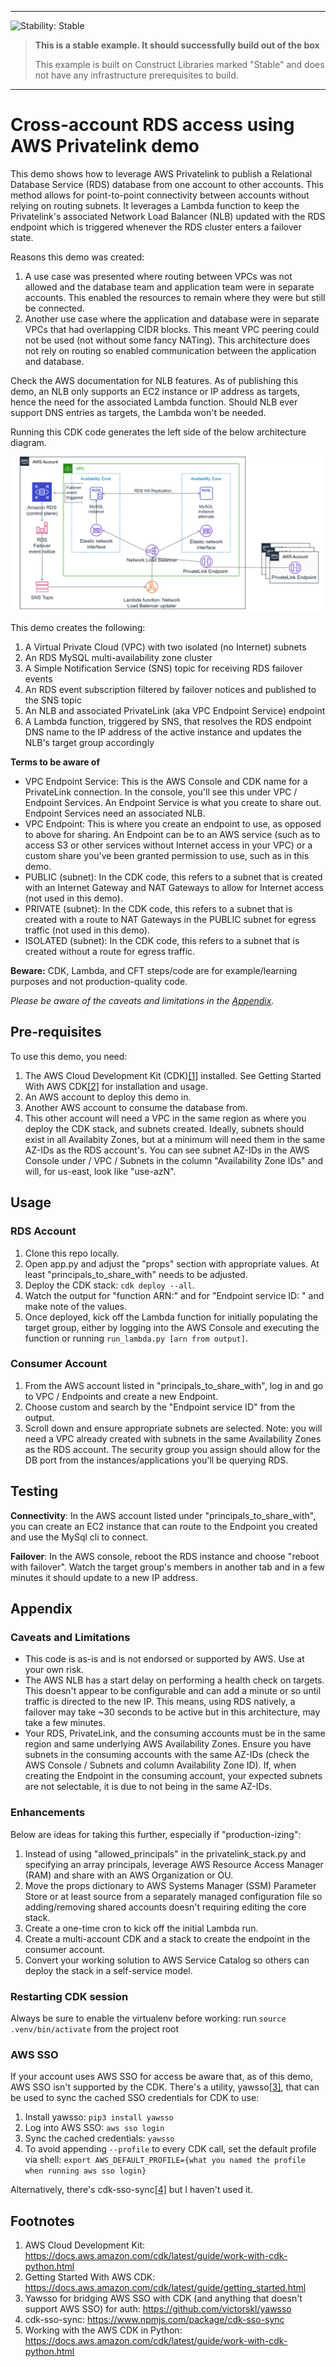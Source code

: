 <!--BEGIN STABILITY BANNER-->
---

![Stability: Stable](https://img.shields.io/badge/stability-Stable-success.svg?style=for-the-badge)

> **This is a stable example. It should successfully build out of the box**
>
> This example is built on Construct Libraries marked "Stable" and does not have any infrastructure prerequisites to build.
---
<!--END STABILITY BANNER-->


# Cross-account RDS access using AWS Privatelink demo

This demo shows how to leverage AWS Privatelink to publish a Relational Database Service (RDS) database from one account to other accounts. This method allows for point-to-point connectivity between accounts without relying on routing subnets. It leverages a Lambda function to keep the Privatelink's associated Network Load Balancer (NLB) updated with the RDS endpoint which is triggered whenever the RDS cluster enters a failover state.

Reasons this demo was created:
1. A use case was presented where routing between VPCs was not allowed and the database team and application team were in separate accounts. This enabled the resources to remain where they were but still be connected.
2. Another use case where the application and database were in separate VPCs that had overlapping CIDR blocks. This meant VPC peering could not be used (not without some fancy NATing). This architecture does not rely on routing so enabled communication between the application and database.

Check the AWS documentation for NLB features. As of publishing this demo, an NLB only supports an EC2 instance or IP address as targets, hence the need for the associated Lambda function. Should NLB ever support DNS entries as targets, the Lambda won't be needed.

Running this CDK code generates the left side of the below architecture diagram.

![Architecture diagram](architecture.png)

This demo creates the following:
1. A Virtual Private Cloud (VPC) with two isolated (no Internet) subnets
2. An RDS MySQL multi-availability zone cluster
3. A Simple Notification Service (SNS) topic for receiving RDS failover events
4. An RDS event subscription filtered by failover notices and published to the SNS topic
5. An NLB and associated PrivateLink (aka VPC Endpoint Service) endpoint
6. A Lambda function, triggered by SNS, that resolves the RDS endpoint DNS name to the IP address of the active instance and updates the NLB's target group accordingly

**Terms to be aware of**
- VPC Endpoint Service: This is the AWS Console and CDK name for a PrivateLink connection. In the console, you'll see this under VPC / Endpoint Services. An Endpoint Service is what you create to share out. Endpoint Services need an associated NLB.
- VPC Endpoint: This is where you create an endpoint to use, as opposed to above for sharing. An Endpoint can be to an AWS service (such as to access S3 or other services without Internet access in your VPC) or a custom share you've been granted permission to use, such as in this demo.
- PUBLIC (subnet): In the CDK code, this refers to a subnet that is created with an Internet Gateway and NAT Gateways to allow for Internet access (not used in this demo).
- PRIVATE (subnet): In the CDK code, this refers to a subnet that is created with a route to NAT Gateways in the PUBLIC subnet for egress traffic (not used in this demo).
- ISOLATED (subnet): In the CDK code, this refers to a subnet that is created without a route for egress traffic.


<div class="alert alert-block alert-danger">
    <p><b>Beware:</b> CDK, Lambda, and CFT steps/code are for example/learning purposes and not production-quality code.</p> 
    <p><i>Please be aware of the caveats and limitations in the <a href="#appendix">Appendix</a>.</i></p>
</div>

## Pre-requisites

To use this demo, you need:
1. The AWS Cloud Development Kit (CDK)[[1]](#fn1) installed. See Getting Started With AWS CDK[[2]](#fn2) for installation and usage.
2. An AWS account to deploy this demo in.
3. Another AWS account to consume the database from.
4. This other account will need a VPC in the same region as where you deploy the CDK stack, and subnets created. Ideally, subnets should exist in all Availabity Zones, but at a minimum will need them in the same AZ-IDs as the RDS account's. You can see subnet AZ-IDs in the AWS Console under / VPC / Subnets in the column "Availability Zone IDs" and will, for us-east, look like "use-azN".

## Usage

### RDS Account
1. Clone this repo locally.
2. Open app.py and adjust the "props" section with appropriate values. At least "principals_to_share_with" needs to be adjusted.
3. Deploy the CDK stack: `cdk deploy --all`.
4. Watch the output for "function ARN:" and for "Endpoint service ID: " and make note of the values.
5. Once deployed, kick off the Lambda function for initially populating the target group, either by logging into the AWS Console and executing the function or running `run_lambda.py [arn from output]`.

### Consumer Account
1. From the AWS account listed in "principals_to_share_with", log in and go to VPC / Endpoints and create a new Endpoint. 
2. Choose custom and search by the "Endpoint service ID" from the output. 
3. Scroll down and ensure appropriate subnets are selected. Note: you will need a VPC already created with subnets in the same Availability Zones as the RDS account. The security group you assign should allow for the DB port from the instances/applications you'll be querying RDS.

## Testing

**Connectivity**: In the AWS account listed under "principals_to_share_with", you can create an EC2 instance that can route to the Endpoint you created and use the MySql cli to connect.

**Failover**: In the AWS console, reboot the RDS instance and choose "reboot with failover". Watch the target group's members in another tab and in a few minutes it should update to a new IP address.


<span id="appendix" />

## Appendix

### Caveats and Limitations

- This code is as-is and is not endorsed or supported by AWS. Use at your own risk.
- The AWS NLB has a start delay on performing a health check on targets. This doesn't appear to be configurable and can add a minute or so until traffic is directed to the new IP. This means, using RDS natively, a failover may take ~30 seconds to be active but in this architecture, may take a few minutes.
- Your RDS, PrivateLink, and the consuming accounts must be in the same region and same underlying AWS Availability Zones. Ensure you have subnets in the consuming accounts with the same AZ-IDs (check the AWS Console / Subnets and column Availability Zone ID). If, when creating the Endpoint in the consuming account, your expected subnets are not selectable, it is due to not being in the same AZ-IDs.

### Enhancements

Below are ideas for taking this further, especially if "production-izing":

1. Instead of using "allowed_principals" in the privatelink_stack.py and specifying an array principals, leverage AWS Resource Access Manager (RAM) and share with an AWS Organization or OU.
2. Move the props dictionary to AWS Systems Manager (SSM) Parameter Store or at least source from a separately managed configuration file so adding/removing shared accounts doesn't requiring editing the core stack.
3. Create a one-time cron to kick off the initial Lambda run.
4. Create a multi-account CDK and a stack to create the endpoint in the consumer account.
5. Convert your working solution to AWS Service Catalog so others can deploy the stack in a self-service model.


### Restarting CDK session
Always be sure to enable the virtualenv before working: run `source .venv/bin/activate` from the project root

### AWS SSO
If your account uses AWS SSO for access be aware that, as of this demo, AWS SSO isn't supported by the CDK. There's a  utility, yawsso[[3]](#fn3), that can be used to sync the cached SSO credentials for CDK to use:

1. Install yawsso: `pip3 install yawsso`
2. Log into AWS SSO: `aws sso login`
3. Sync the cached credentials: `yawsso`
4. To avoid appending `--profile` to every CDK call, set the default profile via shell: `export AWS_DEFAULT_PROFILE={what you named the profile when running aws sso login}`

Alternatively, there's cdk-sso-sync[[4]](#fn4) but I haven't used it.


## Footnotes
1. <span id="fn1">AWS Cloud Development Kit: https://docs.aws.amazon.com/cdk/latest/guide/work-with-cdk-python.html</span>
2. <span id="fn2">Getting Started With AWS CDK: https://docs.aws.amazon.com/cdk/latest/guide/getting_started.html</span>
3. <span id="fn3">Yawsso for bridging AWS SSO with CDK (and anything that doesn't support AWS SSO) for auth: https://github.com/victorskl/yawsso</span>
4. <span id="fn4">cdk-sso-sync: https://www.npmjs.com/package/cdk-sso-sync</span>
5. <span id="fn8">Working with the AWS CDK in Python: https://docs.aws.amazon.com/cdk/latest/guide/work-with-cdk-python.html</a>
